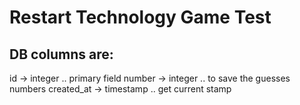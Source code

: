 # Restart Technology Game Test

## DB columns are:
id -> integer .. primary field
number -> integer .. to save the guesses numbers
created_at -> timestamp .. get current stamp